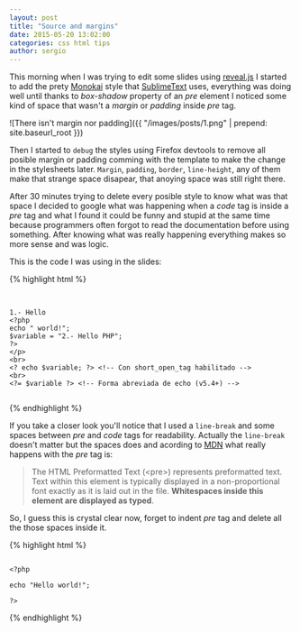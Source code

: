 ```yaml
---
layout: post
title: "Source and margins"
date: 2015-05-20 13:02:00
categories: css html tips
author: sergio
---
```


This morning when I was trying to edit some slides using [reveal.js] I started to add  the prety [Monokai] style that [SublimeText] uses, everything was doing well until thanks to _box-shadow_ property of an _pre_ element I noticed some kind of space that wasn't a _margin_ or _padding_ inside _pre_ tag.

![There isn't margin nor padding]({{ "/images/posts/1.png" | prepend: site.baseurl_root }})

Then I started to `debug` the styles using Firefox devtools to remove all posible margin or padding comming with the template to make the change in the stylesheets later. `Margin`, `padding`, `border`, `line-height`, any of them make that strange space disapear, that anoying space was still right there.

After 30 minutes trying to delete every posible style to know what was that space I decided to google what was happening when a _code_ tag is inside a _pre_ tag and what I found it could be funny and stupid at the same time because programmers often forgot to read the documentation before using something. After knowing what was really happening everything makes so more sense and was logic.

This is the code I was using in the slides:

{% highlight html %}
<pre>
    <code data-trim class="php5">

1.- Hello
&lt;?php
echo " world!";
$variable = "2.- Hello PHP";
?&gt
&lt;/p&gt;
&lt;br&gt;
&lt;? echo $variable; ?&gt; &lt;!-- Con short_open_tag habilitado --&gt;
&lt;br&gt;
&lt;?= $variable ?&gt; &lt;!-- Forma abreviada de echo (v5.4+) --&gt;
    </code>
</pre>
{% endhighlight %}

If you take a closer look you'll notice that I used a `line-break` and some spaces between _pre_ and _code_ tags for readability. Actually the `line-break` doesn't matter but the spaces does and acording to [MDN] what really happens with the _pre_ tag is:

> The HTML Preformatted Text (&lt;pre&gt;) represents preformatted text. Text within
this element is typically displayed in a non-proportional font exactly as it is
laid out in the file. **Whitespaces inside this element are displayed as typed**.

So, I guess this is crystal clear now, forget to indent _pre_ tag and delete all the those spaces inside it.

{% highlight html %}
<pre><code data-trim class="php5">
&lt;?php

echo "Hello world!";

?&gt;
</code></pre>
{% endhighlight %}

[reveal.js]: http://lab.hakim.se/reveal-js
[Monokai]: https://github.com/isagalaev/highlight.js/blob/master/src/styles/monokai_sublime.css
[SublimeText]: http://www.sublimetext.com/
[MDN]: https://developer.mozilla.org/en-US/docs/Web/HTML/Element/pre
